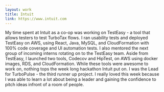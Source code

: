 ```yaml
---
layout: work
title: Intuit
link: https://www.intuit.com
---
```


My time spent at Intuit as a co-op was working on TestEasy - a tool that allows testers to test TurboTax flows. I ran usability
tests and deployed TestEasy on AWS, using React, Java, MySQL, and CloudFormation with 100% code coverage and UI automation tests.
I also mentored the next group of incoming interns rotating on to the TestEasy team. Aside from TestEasy,
I launched two tools, Codecov and HipTest, on AWS using docker images, RDS, and CloudFormation. While these tools were awesome to work on,
nothing tops the week long hackathon Intuit put on. I was the Lead for TurboPulse - the third runner up project. I really
loved this week because I was able to learn a lot about being a leader and gaining the confidence to pitch ideas infront of a room of people.
